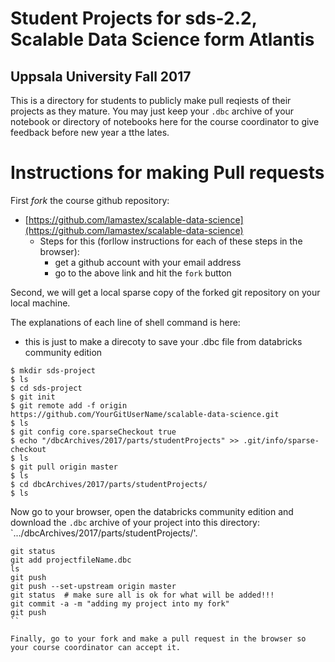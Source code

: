 # Student Projects for sds-2.2, Scalable Data Science form Atlantis 
## Uppsala University Fall 2017

This is a directory for students to publicly make pull reqiests of their projects as they mature. You may just keep your `.dbc` archive of your notebook or directory of notebooks here for the course coordinator to give feedback before new year a tthe lates.

# Instructions for making Pull requests

First *fork* the course github repository:
* [https://github.com/lamastex/scalable-data-science](https://github.com/lamastex/scalable-data-science)
  * Steps for this (forllow instructions for each of these steps in the browser):
    * get a github account with your email address
    * go to the above link and hit the `fork` button

Second, we will get a local sparse copy of the forked git repository on your local machine.

The explanations of each line of shell command is here:
* this is just to make a direcoty to save your .dbc file from databricks community edition

```
$ mkdir sds-project  
$ ls
$ cd sds-project
$ git init
$ git remote add -f origin https://github.com/YourGitUserName/scalable-data-science.git
$ ls
$ git config core.sparseCheckout true
$ echo "/dbcArchives/2017/parts/studentProjects" >> .git/info/sparse-checkout
$ ls
$ git pull origin master
$ ls
$ cd dbcArchives/2017/parts/studentProjects/
$ ls
```

Now go to your browser, open the databricks community edition and download the `.dbc` archive of your project into this directory: `.../dbcArchives/2017/parts/studentProjects/'.

```
git status
git add projectfileName.dbc
ls
git push
git push --set-upstream origin master
git status  # make sure all is ok for what will be added!!!
git commit -a -m "adding my project into my fork"
git push
``

Finally, go to your fork and make a pull request in the browser so your course coordinator can accept it.



